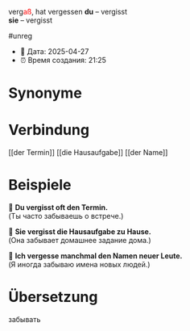 verg<span style="color:red">aß</span>, hat vergessen
**du** – vergisst  
**sie** – vergisst

#unreg
- 📍 Дата: 2025-04-27
- ⏰ Время создания: 21:25
# Synonyme

# Verbindung 
[[der Termin]]
[[die Hausaufgabe]]
[[der Name]]

# Beispiele
🔹 **Du vergisst oft den Termin.**  
(Ты часто забываешь о встрече.)

🔹 **Sie vergisst die Hausaufgabe zu Hause.**  
(Она забывает домашнее задание дома.)

🔹 **Ich vergesse manchmal den Namen neuer Leute.**  
(Я иногда забываю имена новых людей.)
# Übersetzung
забывать